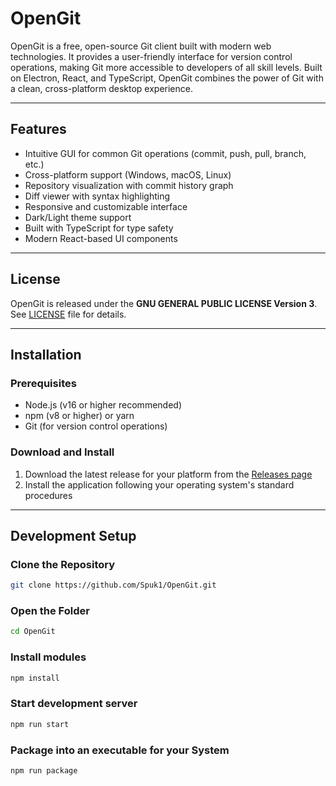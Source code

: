 # OpenGit
OpenGit is a free, open-source Git client built with modern web technologies. It provides a user-friendly interface for version control operations, making Git more accessible to developers of all skill levels. Built on Electron, React, and TypeScript, OpenGit combines the power of Git with a clean, cross-platform desktop experience.

---

## Features
- Intuitive GUI for common Git operations (commit, push, pull, branch, etc.)
- Cross-platform support (Windows, macOS, Linux)
- Repository visualization with commit history graph
- Diff viewer with syntax highlighting
- Responsive and customizable interface
- Dark/Light theme support
- Built with TypeScript for type safety
- Modern React-based UI components

---

## License
OpenGit is released under the **GNU GENERAL PUBLIC LICENSE Version 3**. See [LICENSE](LICENSE) file for details.

---

## Installation
### Prerequisites
- Node.js (v16 or higher recommended)
- npm (v8 or higher) or yarn
- Git (for version control operations)

### Download and Install
1. Download the latest release for your platform from the [Releases page](https://github.com/Spuk1/OpenGit/releases)
2. Install the application following your operating system's standard procedures

---

## Development Setup
### Clone the Repository
```bash
git clone https://github.com/Spuk1/OpenGit.git
```
### Open the Folder
```bash
cd OpenGit
```
### Install modules
```bash
npm install
```
### Start development server
```bash
npm run start
```

### Package into an executable for your System
```bash
npm run package
```
